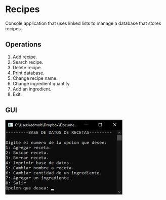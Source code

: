 # Recipes
Console application that uses linked lists to manage a database that stores recipes.

## Operations
1. Add recipe.
2. Search recipe.
3. Delete recipe.
4. Print database.
5. Change recipe name.
6. Change ingredient quantity.
7. Add an ingredient.
8. Exit.

## GUI
![Menu image](menu.png "Menu image")